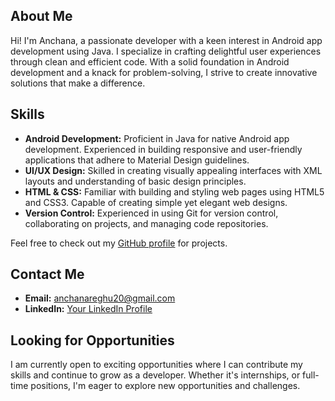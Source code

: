 ## About Me

Hi! I'm Anchana, a passionate developer with a keen interest in Android app development using Java. I specialize in crafting delightful user experiences through clean and efficient code. With a solid foundation in Android development and a knack for problem-solving, I strive to create innovative solutions that make a difference.

## Skills

- **Android Development:** Proficient in Java for native Android app development. Experienced in building responsive and user-friendly applications that adhere to Material Design guidelines.
- **UI/UX Design:** Skilled in creating visually appealing interfaces with XML layouts and understanding of basic design principles.
- **HTML & CSS:** Familiar with building and styling web pages using HTML5 and CSS3. Capable of creating simple yet elegant web designs.
- **Version Control:** Experienced in using Git for version control, collaborating on projects, and managing code repositories.

Feel free to check out my [GitHub profile](https://github.com/anchanareghu) for projects.

## Contact Me

- **Email:** anchanareghu20@gmail.com
- **LinkedIn:** [Your LinkedIn Profile](https://www.linkedin.com/in/anchana-reghu-051790228/)

## Looking for Opportunities

I am currently open to exciting opportunities where I can contribute my skills and continue to grow as a developer. Whether it's internships, or full-time positions, I'm eager to explore new opportunities and challenges.





